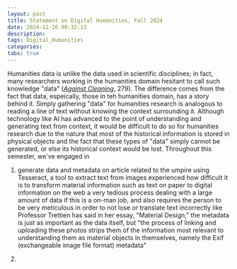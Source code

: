 ```yaml
---
layout: post
title: Statement on Digital Humanities, Fall 2024
date: 2024-12-16 00:32:13
description:
tags: Digital_Humanities
categories:
tabs: true
---
```


<!-- Write a statement (800-1000 words) synthesizing the work you've done and, more importantly, reflecting on it in relation to the topics we discussed throughout the semester. In this statement, you should cite two internal sources from the class readings/videos/visits. You should also link to any project work you produced and embed relevant photos. Overall, questions you should answer in this statement may include:
What are some of the themes and topics that emerged from our class, in our readings, discussions, and assignments? How did the external workshops augment or challenge what we were doing in class?
Similarly, do you notice any patterns or connecting threads that you may not have noticed when we were in the middle of the semester?
What did you expect digital humanities to be coming into the class? What do you think it is now?
Did you discover anything new and exciting about your own interests? Or did some part of our class affirm your own interests?
What do you think you did well in your own work? What did you wish you had done better in your own work? How would you revise or redo it, given the chance? -->

Humanities data is unlike the data used in scientific disciplines; in fact, many researchers working in the humanities domain hesitant to call such knowledge "data" ([_Against Cleaning_](https://www.jstor.org/stable/pdf/10.5749/j.ctvg251hk.26.pdf?acceptTC=true&coverpage=false), 279). The difference comes from the fact that data, espeically, those in teh humanities domain, has a story behind it. Simply gathering "data" for humanities research is analogous to reading a line of text without knowing the context surrounding it. Although technology like AI has advanced to the point of understanding and generating text from context, it would be difficult to do so for humanities research due to the nature that most of the historical information is stored in physical objects and the fact that these types of "data" simply cannot be generated, or else its historical context would be lost. Throughout this semester, we've engaged in

1. generate data and metadata on article related to the umpire using Tesseract, a tool to extract text from images
   experienced how difficult it is to transform material information such as text on paper to digital information on the web
   a very tedious process dealing with a large amount of data if this is a on-man job, and also requires the person to be very meticulous in order to not lose or translate text incorrectly
   like Professor Trettien has said in her essay, "Material Design," the metadata is just as important as the data itself, but "the process of linking and uploading these photos strips them of the information most relevant to understanding them as material objects in themselves, namely the Exif (exchangeable image file format) metadata"

2.
